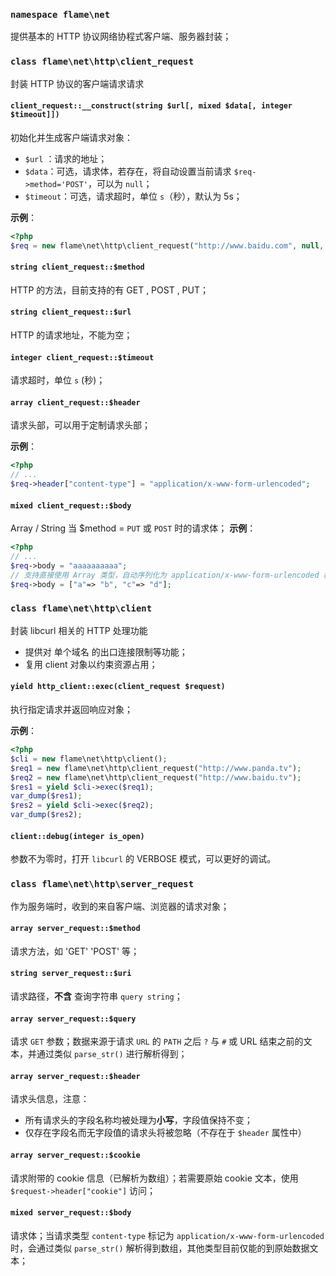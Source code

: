 ### `namespace flame\net`
提供基本的 HTTP 协议网络协程式客户端、服务器封装；

### `class flame\net\http\client_request`

封装 HTTP 协议的客户端请求请求

#### `client_request::__construct(string $url[, mixed $data[, integer $timeout]])`
初始化并生成客户端请求对象：

* `$url` ：请求的地址；
* `$data`：可选，请求体，若存在，将自动设置当前请求 `$req->method='POST'`，可以为 `null`；
* `$timeout`：可选，请求超时，单位 `s`（秒），默认为 5s；

**示例**：
``` PHP
<?php
$req = new flame\net\http\client_request("http://www.baidu.com", null, 5);
```

#### `string client_request::$method`
HTTP 的方法，目前支持的有 GET , POST , PUT；

#### `string client_request::$url`
HTTP 的请求地址，不能为空；

#### `integer client_request::$timeout`
请求超时，单位 `s` (秒)；

#### `array client_request::$header`
请求头部，可以用于定制请求头部；

**示例**：
``` PHP
<?php
// ...
$req->header["content-type"] = "application/x-www-form-urlencoded";
```

#### `mixed client_request::$body`
Array / String 当 $method = `PUT` 或 `POST` 时的请求体；
**示例**：
``` PHP
<?php
// ...
$req->body = "aaaaaaaaaa";
// 支持直接使用 Array 类型，自动序列化为 application/x-www-form-urlencoded 格式
$req->body = ["a"=> "b", "c"=> "d"];
```

### `class flame\net\http\client`
封装 libcurl 相关的 HTTP 处理功能

* 提供对 单个域名 的出口连接限制等功能；
* 复用 client 对象以约束资源占用；

#### `yield http_client::exec(client_request $request)`
执行指定请求并返回响应对象；

**示例**：
``` PHP
<?php
$cli = new flame\net\http\client();
$req1 = new flame\net\http\client_request("http://www.panda.tv");
$req2 = new flame\net\http\client_request("http://www.baidu.tv");
$res1 = yield $cli->exec($req1);
var_dump($res1);
$res2 = yield $cli->exec($req2);
var_dump($res2);
```

#### `client::debug(integer is_open)`
参数不为零时，打开 `libcurl` 的 VERBOSE 模式，可以更好的调试。


### `class flame\net\http\server_request`
作为服务端时，收到的来自客户端、浏览器的请求对象；

#### `array server_request::$method`
请求方法，如 'GET' 'POST' 等；

#### `string server_request::$uri`
请求路径，**不含** 查询字符串 `query string`；

#### `array server_request::$query`
请求 `GET` 参数；数据来源于请求 `URL` 的 `PATH` 之后 `?` 与 `#` 或 URL 结束之前的文本，并通过类似 `parse_str()` 进行解析得到；

#### `array server_request::$header`
请求头信息，注意：
* 所有请求头的字段名称均被处理为**小写**，字段值保持不变；
* 仅存在字段名而无字段值的请求头将被忽略（不存在于 `$header` 属性中）

#### `array server_request::$cookie`
请求附带的 cookie 信息（已解析为数组）；若需要原始 cookie 文本，使用 `$request->header["cookie"]` 访问；

#### `mixed server_request::$body`
请求体；当请求类型 `content-type` 标记为 `application/x-www-form-urlencoded` 时，会通过类似 `parse_str()` 解析得到数组，其他类型目前仅能的到原始数据文本；
